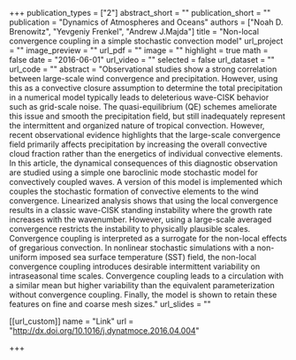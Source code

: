 +++
publication_types = ["2"]
abstract_short = ""
publication_short = ""
publication = "Dynamics of Atmospheres and Oceans"
authors = ["Noah D. Brenowitz", "Yevgeniy Frenkel", "Andrew J.Majda"]
title = "Non-local convergence coupling in a simple stochastic convection model"
url_project = ""
image_preview = ""
url_pdf = ""
image = ""
highlight = true
math = false
date = "2016-06-01"
url_video = ""
selected = false
url_dataset = ""
url_code = ""
abstract = "Observational studies show a strong correlation between large-scale wind convergence and precipitation. However, using this as a convective closure assumption to determine the total precipitation in a numerical model typically leads to deleterious wave-CISK behavior such as grid-scale noise. The quasi-equilibrium (QE) schemes ameliorate this issue and smooth the precipitation field, but still inadequately represent the intermittent and organized nature of tropical convection. However, recent observational evidence highlights that the large-scale convergence field primarily affects precipitation by increasing the overall convective cloud fraction rather than the energetics of individual convective elements. In this article, the dynamical consequences of this diagnostic observation are studied using a simple one baroclinic mode stochastic model for convectively coupled waves. A version of this model is implemented which couples the stochastic formation of convective elements to the wind convergence. Linearized analysis shows that using the local convergence results in a classic wave-CISK standing instability where the growth rate increases with the wavenumber. However, using a large-scale averaged convergence restricts the instability to physically plausible scales. Convergence coupling is interpreted as a surrogate for the non-local effects of gregarious convection. In nonlinear stochastic simulations with a non-uniform imposed sea surface temperature (SST) field, the non-local convergence coupling introduces desirable intermittent variability on intraseasonal time scales. Convergence coupling leads to a circulation with a similar mean but higher variability than the equivalent parameterization without convergence coupling. Finally, the model is shown to retain these features on fine and coarse mesh sizes."
url_slides = ""

[[url_custom]]
    name = "Link"
    url = "http://dx.doi.org/10.1016/j.dynatmoce.2016.04.004"

+++

